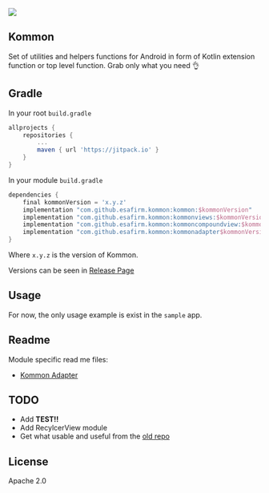 [![](https://jitpack.io/v/esafirm/kommon.svg)](https://jitpack.io/#esafirm/kommon)

## Kommon

Set of utilities and helpers functions for Android in form of Kotlin extension function or top level function. Grab only what you need 👌

## Gradle 

In your root `build.gradle`

```groovy
allprojects {
    repositories {
	    ...
	    maven { url 'https://jitpack.io' }
	}
}
```    

In your module `build.gradle` 

```groovy
dependencies {
    final kommonVersion = 'x.y.z'
    implementation "com.github.esafirm.kommon:kommon:$kommonVersion"
    implementation "com.github.esafirm.kommon:kommonviews:$kommonVersion"
    implementation "com.github.esafirm.kommon:kommoncompoundview:$kommonVersion"
    implementation "com.github.esafirm.kommon:kommonadapter$kommonVersion"
}
```
Where `x.y.z` is the version of Kommon. 

Versions can be seen in [Release Page](https://github.com/esafirm/kommon/releases)

## Usage

For now, the only usage example is exist in the `sample` app.

## Readme

Module specific read me files:

- [Kommon Adapter](https://github.com/esafirm/kommon/blob/master/kommonadapter/README.md)

## TODO

- Add **TEST!!** 
- Add RecylcerView module
- Get what usable and useful from the [old repo](https://github.com/esafirm/androidcommon)

## License

Apache 2.0 
